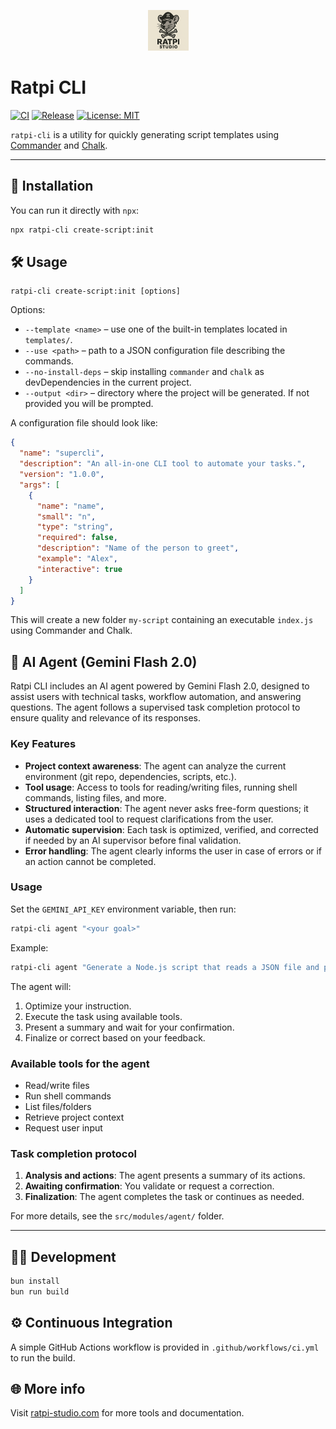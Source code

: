 <p align="center">
  <img src="static/assets/logo.png" alt="Ratpi CLI Logo" width="65" height="65" />
</p>

# Ratpi CLI

[![CI](https://github.com/ratpi-studio/ratpi-cli/actions/workflows/ci.yml/badge.svg)](https://github.com/ratpi-studio/ratpi-cli/actions/workflows/ci.yml)
[![Release](https://github.com/ratpi-studio/ratpi-cli/actions/workflows/release.yml/badge.svg)](https://github.com/ratpi-studio/ratpi-cli/actions/workflows/release.yml)
[![License: MIT](https://img.shields.io/badge/License-MIT-yellow.svg)](LICENSE)

`ratpi-cli` is a utility for quickly generating script templates using [Commander](https://github.com/tj/commander.js/) and [Chalk](https://github.com/chalk/chalk).

---

## 🚀 Installation

You can run it directly with `npx`:

```bash
npx ratpi-cli create-script:init
```

## 🛠 Usage

```
ratpi-cli create-script:init [options]
```

Options:

- `--template <name>` – use one of the built-in templates located in `templates/`.
- `--use <path>` – path to a JSON configuration file describing the commands.
- `--no-install-deps` – skip installing `commander` and `chalk` as devDependencies in the current project.
- `--output <dir>` – directory where the project will be generated. If not provided you will be prompted.

A configuration file should look like:

```json
{
  "name": "supercli",
  "description": "An all-in-one CLI tool to automate your tasks.",
  "version": "1.0.0",
  "args": [
    {
      "name": "name",
      "small": "n",
      "type": "string",
      "required": false,
      "description": "Name of the person to greet",
      "example": "Alex",
      "interactive": true
    }
  ]
}
```

This will create a new folder `my-script` containing an executable `index.js` using Commander and Chalk.

## 🤖 AI Agent (Gemini Flash 2.0)

Ratpi CLI includes an AI agent powered by Gemini Flash 2.0, designed to assist users with technical tasks, workflow automation, and answering questions. The agent follows a supervised task completion protocol to ensure quality and relevance of its responses.

### Key Features

- **Project context awareness**: The agent can analyze the current environment (git repo, dependencies, scripts, etc.).
- **Tool usage**: Access to tools for reading/writing files, running shell commands, listing files, and more.
- **Structured interaction**: The agent never asks free-form questions; it uses a dedicated tool to request clarifications from the user.
- **Automatic supervision**: Each task is optimized, verified, and corrected if needed by an AI supervisor before final validation.
- **Error handling**: The agent clearly informs the user in case of errors or if an action cannot be completed.

### Usage

Set the `GEMINI_API_KEY` environment variable, then run:

```bash
ratpi-cli agent "<your goal>"
```

Example:

```bash
ratpi-cli agent "Generate a Node.js script that reads a JSON file and prints its content."
```

The agent will:

1. Optimize your instruction.
2. Execute the task using available tools.
3. Present a summary and wait for your confirmation.
4. Finalize or correct based on your feedback.

### Available tools for the agent

- Read/write files
- Run shell commands
- List files/folders
- Retrieve project context
- Request user input

### Task completion protocol

1. **Analysis and actions**: The agent presents a summary of its actions.
2. **Awaiting confirmation**: You validate or request a correction.
3. **Finalization**: The agent completes the task or continues as needed.

For more details, see the `src/modules/agent/` folder.

---

## 🧑‍💻 Development

```bash
bun install
bun run build
```

## ⚙️ Continuous Integration

A simple GitHub Actions workflow is provided in `.github/workflows/ci.yml` to run the build.

## 🌐 More info

Visit [ratpi-studio.com](https://ratpi-studio.com) for more tools and documentation.
